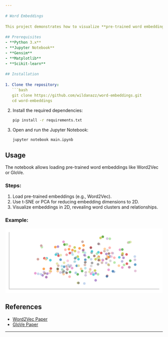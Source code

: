 ```yaml
---

# Word Embeddings

This project demonstrates how to visualize **pre-trained word embeddings** (Word2Vec, GloVe). Word embeddings capture semantic relationships between words by representing them as vectors in a high-dimensional space. The project provides tools for dimensionality reduction and 2D visualization.

## Prerequisites
- **Python 3.x**
- **Jupyter Notebook**
- **Gensim**
- **Matplotlib**
- **Scikit-learn**

## Installation

1. Clone the repository:
   ```bash
   git clone https://github.com/wildanazz/word-embeddings.git
   cd word-embeddings
   ```

2. Install the required dependencies:
   ```bash
   pip install -r requirements.txt
   ```

3. Open and run the Jupyter Notebook:
   ```bash
   jupyter notebook main.ipynb
   ```

## Usage

The notebook allows loading pre-trained word embeddings like Word2Vec or GloVe.

### Steps:
1. Load pre-trained embeddings (e.g., Word2Vec).
2. Use t-SNE or PCA for reducing embedding dimensions to 2D.
3. Visualize embeddings in 2D, revealing word clusters and relationships.

### Example:
![Word Embeddings 2D](Word%20Embeddings%202D.png)

## References

- [Word2Vec Paper](https://arxiv.org/abs/1301.3781)
- [GloVe Paper](https://nlp.stanford.edu/pubs/glove.pdf)

---
```

